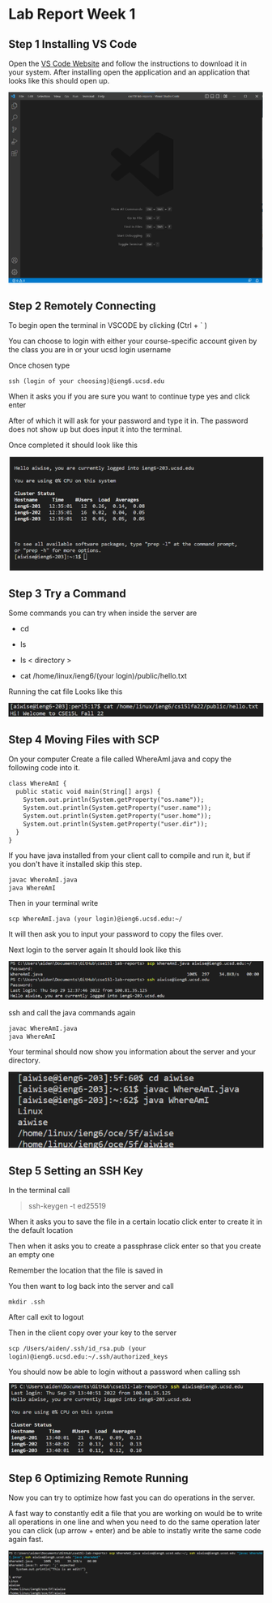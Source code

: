 
# Lab Report Week 1


## Step 1 Installing VS Code
Open the [VS Code Website](https://code.visualstudio.com/) and follow the instructions to download it in your system.
After installing open the application and an application that looks like this should open up.

![image](VSCODE%20Image.png)

## Step 2 Remotely Connecting
To begin open the terminal in VSCODE by clicking (Ctrl + ` )

You can choose to login with either your course-specific account given by the class you are in or your ucsd login username

Once chosen type 
```
ssh (login of your choosing)@ieng6.ucsd.edu
```

When it asks you if you are sure you want to continue type yes and click enter

After of which it will ask for your password and type it in. The password does not show up but does input it into the terminal.

Once completed it should look like this

![Image](GoodLogin.png)

## Step 3 Try a Command
Some commands you can try when inside the server are

- cd

- ls

- ls < directory >

- cat /home/linux/ieng6/(your login)/public/hello.txt



Running the cat file Looks like this

![image](catHelloFile.png)

## Step 4 Moving Files with SCP

On your computer Create a file called WhereAmI.java and copy the following code into it.

```
class WhereAmI {
  public static void main(String[] args) {
    System.out.println(System.getProperty("os.name"));
    System.out.println(System.getProperty("user.name"));
    System.out.println(System.getProperty("user.home"));
    System.out.println(System.getProperty("user.dir"));
  }
}
```
If you have java installed from your client call to compile and run it, but if you don't have it installed skip this step.

```
javac WhereAmI.java
java WhereAmI
```

Then in your terminal write

```
scp WhereAmI.java (your login)@ieng6.ucsd.edu:~/
```

It will then ask you to input your password to copy the files over.


Next login to the server again 
It should look like this

![image](scpFiles.png)

ssh and call the java commands again

```
javac WhereAmI.java
java WhereAmI
```

Your terminal should now show you information about the server and your directory.

![Image](javaInServer.png)

## Step 5 Setting an SSH Key

In the terminal call

> ssh-keygen -t ed25519

When it asks you to save the file in a certain locatio click enter to create it in the default location

Then when it asks you to create a passphrase click enter so that you create an empty one

Remember the location that the file is saved in

You then want to log back into the server and call

```
mkdir .ssh
```

After call exit to logout

Then in the client copy over your key to the server

```
scp /Users/aiden/.ssh/id_rsa.pub (your login)@ieng6.ucsd.edu:~/.ssh/authorized_keys
```

You should now be able to login without a password when calling ssh

![image](loginNoPass.png)

## Step 6 Optimizing Remote Running

Now you can try to optimize how fast you can do operations in the server.

A fast way to constantly edit a file that you are working on would be to write all operations in one line and when you need to do the same operation later you can click (up arrow + enter) and be able to instatly write the same code again fast.

![image](optimizeSpeed.png)


